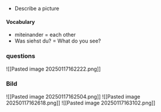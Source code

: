 + Describe a picture 

#### Vocabulary

+ miteinander = each other 
+ Was siehst du? = What do you see? 

### questions 

![[Pasted image 20250117162222.png]]

### Bild 
![[Pasted image 20250117162504.png]]
![[Pasted image 20250117162618.png]]
![[Pasted image 20250117163102.png]]
